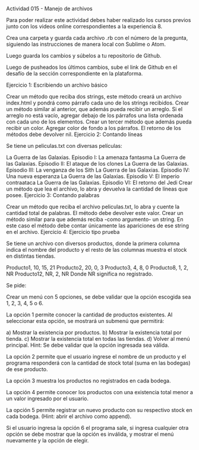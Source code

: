 Actividad 015 - Manejo de archivos

Para poder realizar este actividad debes haber realizado los cursos previos junto con los videos online correspondientes a la experiencia 8.

Crea una carpeta y guarda cada archivo .rb con el número de la pregunta, siguiendo las instrucciones de manera local con Sublime o Atom.

Luego guarda los cambios y súbelos a tu repositorio de Github.

Luego de pusheados los últimos cambios, sube el link de Github en el desafío de la sección correspondiente en la plataforma.

Ejercicio 1: Escribiendo un archivo básico

Crear un método que reciba dos strings, este método creará un archivo index.html y pondrá como párrafo cada uno de los strings recibidos.
Crear un método similar al anterior, que además pueda recibir un arreglo. Si el arreglo no está vacío, agregar debajo de los párrafos una lista ordenada con cada uno de los elementos.
Crear un tercer método que además pueda recibir un color. Agregar color de fondo a los párrafos.
El retorno de los métodos debe devolver nil.
Ejercicio 2: Contando líneas

Se tiene un peliculas.txt con diversas películas:

La Guerra de las Galaxias. Episodio I: La amenaza fantasma
La Guerra de las Galaxias. Episodio II: El ataque de los clones
La Guerra de las Galaxias. Episodio III: La venganza de los Sith
La Guerra de las Galaxias. Episodio IV: Una nueva esperanza
La Guerra de las Galaxias. Episodio V: El imperio contraataca
La Guerra de las Galaxias. Episodio VI: El retorno del Jedi
Crear un método que lea el archivo, lo abra y devuelva la cantidad de líneas que posee.
Ejercicio 3: Contando palabras

Crear un método que reciba el archivo peliculas.txt, lo abra y cuente la cantidad total de palabras. El método debe devolver este valor.
Crear un método similar para que además reciba -como argumento- un string. En este caso el método debe contar únicamente las apariciones de ese string en el archivo.
Ejercicio 4: Ejercicio tipo prueba

Se tiene un archivo con diversos productos, donde la primera columna indica el nombre del producto y el resto de las columnas muestra el stock en distintas tiendas.

Producto1, 10, 15, 21
Producto2, 20, 0, 3
Producto3, 4, 8, 0
Producto8, 1, 2, NR
Producto12, NR, 2, NR
Donde NR significa no registrado.

Se pide:

Crear un menú con 5 opciones, se debe validar que la opción escogida sea 1, 2, 3, 4, 5 o 6.

La opción 1 permite conocer la cantidad de productos existentes. Al seleccionar esta opción, se mostrará un submenú que permitirá:

a) Mostrar la existencia por productos.
b) Mostrar la existencia total por tienda.
c) Mostrar la existencia total en todas las tiendas.
d) Volver al menú principal.
Hint: Se debe validar que la opción ingresada sea válida.

La opción 2 permite que el usuario ingrese el nombre de un producto y el programa responderá con la cantidad de stock total (suma en las bodegas) de ese producto.

La opción 3 muestra los productos no registrados en cada bodega.

La opción 4 permite conocer los productos con una existencia total menor a un valor ingresado por el usuario.

La opción 5 permite registrar un nuevo producto con su respectivo stock en cada bodega. (Hint: abrir el archivo como append).

Si el usuario ingresa la opción 6 el programa sale, si ingresa cualquier otra opción se debe mostrar que la opción es inválida, y mostrar el menú nuevamente y la opción de elegir.
